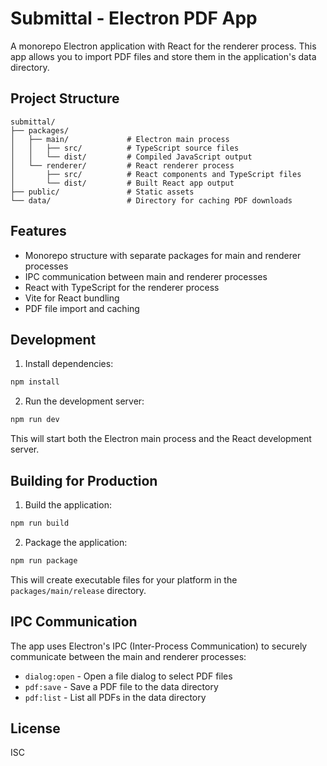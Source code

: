 # Submittal - Electron PDF App

A monorepo Electron application with React for the renderer process. This app allows you to import PDF files and store them in the application's data directory.

## Project Structure

```
submittal/
├── packages/
│   ├── main/             # Electron main process
│   │   ├── src/          # TypeScript source files
│   │   └── dist/         # Compiled JavaScript output
│   └── renderer/         # React renderer process
│       ├── src/          # React components and TypeScript files
│       └── dist/         # Built React app output
├── public/               # Static assets
└── data/                 # Directory for caching PDF downloads
```

## Features

- Monorepo structure with separate packages for main and renderer processes
- IPC communication between main and renderer processes
- React with TypeScript for the renderer process
- Vite for React bundling
- PDF file import and caching

## Development

1. Install dependencies:

```bash
npm install
```

2. Run the development server:

```bash
npm run dev
```

This will start both the Electron main process and the React development server.

## Building for Production

1. Build the application:

```bash
npm run build
```

2. Package the application:

```bash
npm run package
```

This will create executable files for your platform in the `packages/main/release` directory.

## IPC Communication

The app uses Electron's IPC (Inter-Process Communication) to securely communicate between the main and renderer processes:

- `dialog:open` - Open a file dialog to select PDF files
- `pdf:save` - Save a PDF file to the data directory
- `pdf:list` - List all PDFs in the data directory

## License

ISC 